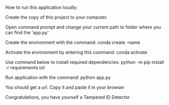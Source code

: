 How to run this application locally:


  Create the copy of this project to your computer. 
  
  Open command prompt and change your current path to folder where you can find the 'app.py'
  
  Create the environment with the command: conda create -name <environment name>
   
  Activate the environment by entering this command: conda activate <environment name>
        
  Use command below to install required dependencies: python -m pip install -r requirements.txt
        
  Run application with the command: python app.py 
 
  You should get a url. Copy it and paste it in your browser
  
  Congratulations, you have yourself a Tampered ID Detector 
